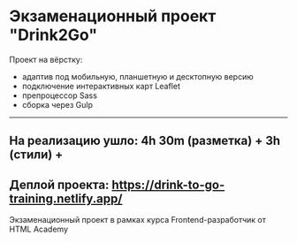 Экзаменационный проект "Drink2Go"
==========
Проект на вёрстку:
* адаптив под мобильную, планшетную и десктопную версию
* подключение интерактивных карт Leaflet
* препроцессор Sass
* сборка через Gulp
---
На реализацию ушло: 4h 30m (разметка) + 3h (стили) +
---
Деплой проекта: https://drink-to-go-training.netlify.app/
---
Экзаменационный проект в рамках курса Frontend-разработчик от HTML Academy
